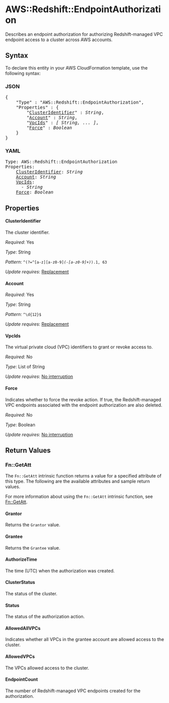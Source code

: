 # AWS::Redshift::EndpointAuthorization

Describes an endpoint authorization for authorizing Redshift-managed VPC endpoint access to a cluster across AWS accounts.

## Syntax

To declare this entity in your AWS CloudFormation template, use the following syntax:

### JSON

<pre>
{
    "Type" : "AWS::Redshift::EndpointAuthorization",
    "Properties" : {
        "<a href="#clusteridentifier" title="ClusterIdentifier">ClusterIdentifier</a>" : <i>String</i>,
        "<a href="#account" title="Account">Account</a>" : <i>String</i>,
        "<a href="#vpcids" title="VpcIds">VpcIds</a>" : <i>[ String, ... ]</i>,
        "<a href="#force" title="Force">Force</a>" : <i>Boolean</i>
    }
}
</pre>

### YAML

<pre>
Type: AWS::Redshift::EndpointAuthorization
Properties:
    <a href="#clusteridentifier" title="ClusterIdentifier">ClusterIdentifier</a>: <i>String</i>
    <a href="#account" title="Account">Account</a>: <i>String</i>
    <a href="#vpcids" title="VpcIds">VpcIds</a>: <i>
      - String</i>
    <a href="#force" title="Force">Force</a>: <i>Boolean</i>
</pre>

## Properties

#### ClusterIdentifier

The cluster identifier.

_Required_: Yes

_Type_: String

_Pattern_: <code>^(?=^[a-z][a-z0-9]*(-[a-z0-9]+)*$).{1,63}$</code>

_Update requires_: [Replacement](https://docs.aws.amazon.com/AWSCloudFormation/latest/UserGuide/using-cfn-updating-stacks-update-behaviors.html#update-replacement)

#### Account

_Required_: Yes

_Type_: String

_Pattern_: <code>^\d{12}$</code>

_Update requires_: [Replacement](https://docs.aws.amazon.com/AWSCloudFormation/latest/UserGuide/using-cfn-updating-stacks-update-behaviors.html#update-replacement)

#### VpcIds

The virtual private cloud (VPC) identifiers to grant or revoke access to.

_Required_: No

_Type_: List of String

_Update requires_: [No interruption](https://docs.aws.amazon.com/AWSCloudFormation/latest/UserGuide/using-cfn-updating-stacks-update-behaviors.html#update-no-interrupt)

#### Force

 Indicates whether to force the revoke action. If true, the Redshift-managed VPC endpoints associated with the endpoint authorization are also deleted.

_Required_: No

_Type_: Boolean

_Update requires_: [No interruption](https://docs.aws.amazon.com/AWSCloudFormation/latest/UserGuide/using-cfn-updating-stacks-update-behaviors.html#update-no-interrupt)

## Return Values

### Fn::GetAtt

The `Fn::GetAtt` intrinsic function returns a value for a specified attribute of this type. The following are the available attributes and sample return values.

For more information about using the `Fn::GetAtt` intrinsic function, see [Fn::GetAtt](https://docs.aws.amazon.com/AWSCloudFormation/latest/UserGuide/intrinsic-function-reference-getatt.html).

#### Grantor

Returns the <code>Grantor</code> value.

#### Grantee

Returns the <code>Grantee</code> value.

#### AuthorizeTime

The time (UTC) when the authorization was created.

#### ClusterStatus

The status of the cluster.

#### Status

The status of the authorization action.

#### AllowedAllVPCs

Indicates whether all VPCs in the grantee account are allowed access to the cluster.

#### AllowedVPCs

The VPCs allowed access to the cluster.

#### EndpointCount

The number of Redshift-managed VPC endpoints created for the authorization.
